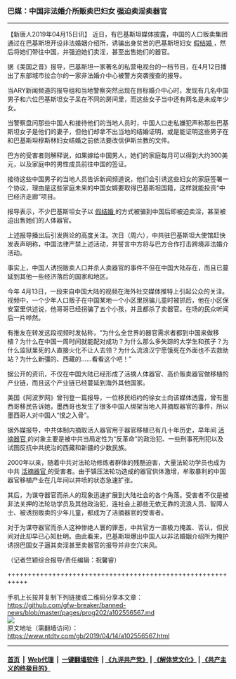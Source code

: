 ### 巴媒：中国非法婚介所贩卖巴妇女 强迫卖淫卖器官
------------------------

<div class="post_content" itemprop="articleBody">
 <p>
  【新唐人2019年04月15日讯】 近日，有巴基斯坦媒体披露，中国的人口贩卖集团通过在巴基斯坦开设非法婚姻介绍所，诱骗出身贫苦的巴基斯坦妇女
  <a href="https://www.ntdtv.com/gb/假结婚.htm">
   假结婚
  </a>
  ，然后将她们带往中国，并强迫她们卖淫，甚至出售她们的器官。
 </p>
 <p>
  据《美国之音》报导，巴基斯坦一家著名的私营电视台的一档节目，在4月12日播出了东部城市拉合尔的一家非法婚介中心被警方突袭搜查的报导。
 </p>
 <p>
  当ARY新闻频道的报导组和当地警察突然出现在目标婚介中心时，发现有几名中国男子和六位巴基斯坦女子呆在不同的房间里，而这些女子当中还有两名是未成年少女。
 </p>
 <p>
  当警察盘问那些中国人和接待他们的当地人员时，中国人口走私嫌犯声称那些巴基斯坦女子是他们的妻子，但他们却拿不出当地的结婚证明，或是能证明这些男子在和巴基斯坦穆斯林妇女结婚之前依法要改信伊斯兰教的文件。
 </p>
 <p>
  巴方的受害者则解释说，如果嫁给中国男人，她们的家庭每月可以得到大约300美元，以及家庭中的男性成员前往中国的签证。
 </p>
 <p>
  接待这些中国男子的当地人员告诉新闻频道说，他们会引诱这些妇女的家庭签署一个协议，理由是这些家庭未来的中国女婿要取得巴基斯坦国籍，这样就能投资“中巴经济走廊”项目。
 </p>
 <p>
  报导表示，不少巴基斯坦女子以
  <a href="https://www.ntdtv.com/gb/假结婚.htm">
   假结婚
  </a>
  的方式被骗到中国后即被迫卖淫，甚至被迫出售她们的人体器官。
 </p>
 <p>
  上述报导播出后引发舆论的高度关注。次日（周六），中共驻巴基斯坦大使馆赶快发表声明称，中国法律严禁上述活动，并誓言中方将与巴方合作打击跨境非法婚介活动。
 </p>
 <p>
  事实上，中国人诱拐贩卖人口并杀人卖器官的事件不但在中国大陆存在，而且已蔓延到其他一些经济落后的国家和地区。
 </p>
 <p>
  今年 4月13日，一段来自中国大陆的视频在海外社交媒体推特上引起公众的关注。视频中，一个少年人口贩子在中国某地一个小区里拐骗儿童时被抓后，他在小区保安室里供述说，他哥哥已经拐骗了五个小孩，并且都杀了卖器官。在场的民众听闻后一片哗然。
 </p>
 <p>
  有推友在转发这段视频时发帖称，“为什么全世界的器官需求者都到中国来做移植？为什么在中国一周时间就能配对成功？为什么那么多失踪的大学生和孩子？为什么监狱里死的人直接火化不让人去领？为什么流浪汉宁愿饿死在外面也不去救助站？为什么新彊的、西藏的……看看这个吧！”
 </p>
 <p>
  据公开的资讯，不仅在中国大陆已经形成了活摘人体器官、高价贩卖器官做移植的产业链，而且这个产业链已经蔓延到海外其他国家。
 </p>
 <p>
  美国《阿波罗网》曾刊登一篇报导，一位移民纽约的徐女士向该媒体透露，曾有墨西哥移民告诉她，墨西哥也发生了很多中国人绑架当地人并摘取器官的事件，所以墨西哥人对中国人“恨之入骨”。
 </p>
 <p>
  据外媒报导，中共体制内摘取活人器官用于器官移植已有几十年历史，早年间
  <a href="https://www.ntdtv.com/gb/活摘器官.htm">
   活摘器官
  </a>
  的对象主要是被中共当局定性为“反革命”的政治犯、一些刑事死刑犯以及试图反抗中共统治的西藏和新疆的少数民族。
 </p>
 <p>
  2000年以来，随着中共对法轮功修炼者群体的残酷迫害，大量法轮功学员也成为中共
  <a href="https://www.ntdtv.com/gb/活摘器官.htm">
   活摘器官
  </a>
  的受害者。由于镇压法轮功造成的器官供体激增，牟取暴利的中国器官移植产业在几年间以井喷的状态急速扩张。
 </p>
 <p>
  其后，为谋夺器官而杀人的现象迅速扩展到大陆社会的各个角落。受害者不仅是被非法关押的法轮功学员及其他政治犯，连社会上那些无依无靠的流浪人员、智障人士、被诱拐贩卖的少年儿童，都成为了活摘器官的受害者。
 </p>
 <p>
  对于为谋夺器官而杀人这种惨绝人寰的罪恶，中共官方一直极力掩盖、否认，但民间对此却早已心知肚明。由此看来，巴基斯坦爆出中国人以非法婚姻介绍所为掩护诱拐巴国女子逼其卖淫甚至卖器官的报导并非空穴来风。
 </p>
 <p>
  （记者竺颖综合报导/责任编辑：祝馨睿）
 </p>
 <p>
 </p>
 <div class="single_ad">
 </div>
</div>

+++++++++++++++++++++++++++++++++++++++++++++++++++++++++++<br/><br/>
手机上长按并复制下列链接或二维码分享本文章：<br/>
https://github.com/gfw-breaker/banned-news/blob/master/pages/prog202/a102556567.md <br/>
<a href='https://github.com/gfw-breaker/banned-news/blob/master/pages/prog202/a102556567.md'><img src='https://github.com/gfw-breaker/banned-news/blob/master/pages/prog202/a102556567.md.png'/></a> <br/>
原文地址（需翻墙访问）：https://www.ntdtv.com/gb/2019/04/14/a102556567.html


------------------------
#### [首页](https://github.com/gfw-breaker/banned-news/blob/master/README.md) &nbsp;|&nbsp; [Web代理](https://github.com/labour-camp/helloworld) &nbsp;|&nbsp; [一键翻墙软件](https://github.com/gfw-breaker/nogfw/blob/master/README.md) &nbsp;| [《九评共产党》](https://github.com/gfw-breaker/9ping.md/blob/master/README.md#九评之一评共产党是什么) | [《解体党文化》](https://github.com/gfw-breaker/jtdwh.md/blob/master/README.md) | [《共产主义的终极目的》](https://github.com/gfw-breaker/gczydzjmd.md/blob/master/README.md)


